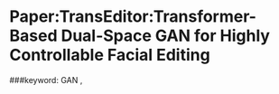 # Paper:TransEditor:Transformer-Based Dual-Space GAN for Highly Controllable Facial Editing

###keyword: GAN ,
